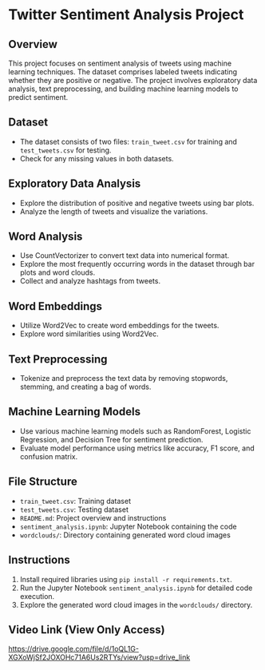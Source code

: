 # Twitter Sentiment Analysis Project

## Overview

This project focuses on sentiment analysis of tweets using machine learning techniques. The dataset comprises labeled tweets indicating whether they are positive or negative. The project involves exploratory data analysis, text preprocessing, and building machine learning models to predict sentiment.

## Dataset

- The dataset consists of two files: `train_tweet.csv` for training and `test_tweets.csv` for testing.
- Check for any missing values in both datasets.

## Exploratory Data Analysis

- Explore the distribution of positive and negative tweets using bar plots.
- Analyze the length of tweets and visualize the variations.

## Word Analysis

- Use CountVectorizer to convert text data into numerical format.
- Explore the most frequently occurring words in the dataset through bar plots and word clouds.
- Collect and analyze hashtags from tweets.

## Word Embeddings

- Utilize Word2Vec to create word embeddings for the tweets.
- Explore word similarities using Word2Vec.

## Text Preprocessing

- Tokenize and preprocess the text data by removing stopwords, stemming, and creating a bag of words.

## Machine Learning Models

- Use various machine learning models such as RandomForest, Logistic Regression, and Decision Tree for sentiment prediction.
- Evaluate model performance using metrics like accuracy, F1 score, and confusion matrix.

## File Structure

- `train_tweet.csv`: Training dataset
- `test_tweets.csv`: Testing dataset
- `README.md`: Project overview and instructions
- `sentiment_analysis.ipynb`: Jupyter Notebook containing the code
- `wordclouds/`: Directory containing generated word cloud images

## Instructions

1. Install required libraries using `pip install -r requirements.txt`.
2. Run the Jupyter Notebook `sentiment_analysis.ipynb` for detailed code execution.
3. Explore the generated word cloud images in the `wordclouds/` directory.

## Video Link (View Only Access)
https://drive.google.com/file/d/1oQL1G-XGXoWjSf2JOXOHc71A6Us2RTYs/view?usp=drive_link


